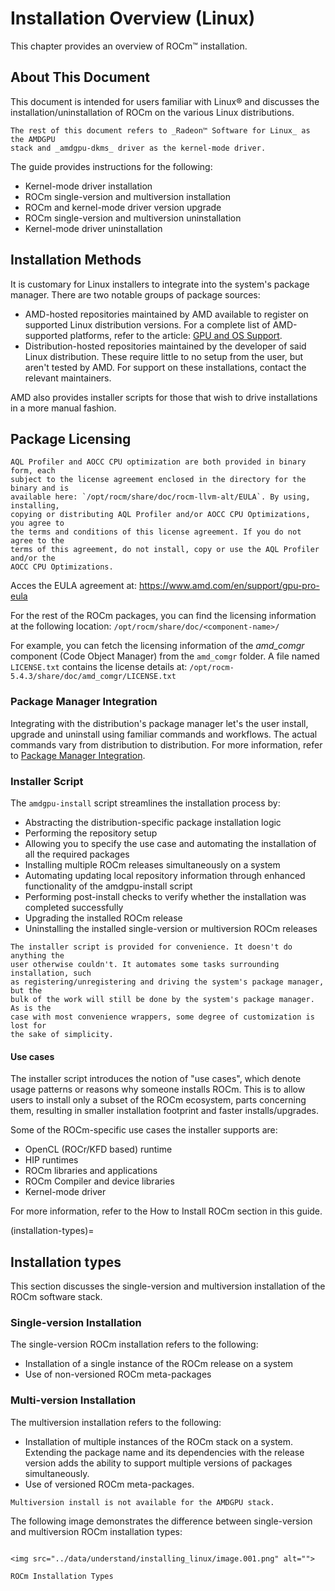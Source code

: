 # Installation Overview (Linux)

This chapter provides an overview of ROCm™ installation.

## About This Document

This document is intended for users familiar with Linux® and discusses the
installation/uninstallation of ROCm on the various Linux distributions.

```{note}
The rest of this document refers to _Radeon™ Software for Linux_ as the AMDGPU
stack and _amdgpu-dkms_ driver as the kernel-mode driver.
```

The guide provides instructions for the following:

- Kernel-mode driver installation
- ROCm single-version and multiversion installation
- ROCm and kernel-mode driver version upgrade
- ROCm single-version and multiversion uninstallation
- Kernel-mode driver uninstallation

## Installation Methods

It is customary for Linux installers to integrate into the system's package
manager. There are two notable groups of package sources:

- AMD-hosted repositories maintained by AMD available to register on supported
Linux distribution versions. For a complete list of AMD-supported platforms,
refer to the article: [GPU and OS Support](../release/gpu_os_support).
- Distribution-hosted repositories maintained by the developer of said Linux
distribution. These require little to no setup from the user, but aren't tested
by AMD. For support on these installations, contact the relevant maintainers.

AMD also provides installer scripts for those that wish to drive installations
in a more manual fashion.

## Package Licensing

```{attention}
AQL Profiler and AOCC CPU optimization are both provided in binary form, each
subject to the license agreement enclosed in the directory for the binary and is
available here: `/opt/rocm/share/doc/rocm-llvm-alt/EULA`. By using, installing,
copying or distributing AQL Profiler and/or AOCC CPU Optimizations, you agree to
the terms and conditions of this license agreement. If you do not agree to the
terms of this agreement, do not install, copy or use the AQL Profiler and/or the
AOCC CPU Optimizations.
```

Acces the EULA agreement at: <https://www.amd.com/en/support/gpu-pro-eula>

For the rest of the ROCm packages, you can find the licensing information at the
following location: `/opt/rocm/share/doc/<component-name>/`

For example, you can fetch the licensing information of the _amd_comgr_
component (Code Object Manager) from the `amd_comgr` folder. A file named
`LICENSE.txt` contains the license details at:
`/opt/rocm-5.4.3/share/doc/amd_comgr/LICENSE.txt`

### Package Manager Integration

Integrating with the distribution's package manager let's the user install,
upgrade and uninstall using familiar commands and workflows. The actual commands
vary from distribution to distribution. For more information, refer to
[Package Manager Integration](installing_linux/package_manager_integration).

### Installer Script

The `amdgpu-install` script streamlines the installation process by:

- Abstracting the distribution-specific package installation logic
- Performing the repository setup
- Allowing you to specify the use case and automating the installation of all
the required packages
- Installing multiple ROCm releases simultaneously on a system
- Automating updating local repository information through enhanced
functionality of the amdgpu-install script
- Performing post-install checks to verify whether the installation was
completed successfully
- Upgrading the installed ROCm release
- Uninstalling the installed single-version or multiversion ROCm releases

```{tip}
The installer script is provided for convenience. It doesn't do anything the
user otherwise couldn't. It automates some tasks surrounding installation, such
as registering/unregistering and driving the system's package manager, but the
bulk of the work will still be done by the system's package manager. As is the
case with most convenience wrappers, some degree of customization is lost for
the sake of simplicity.
```

#### Use cases

The installer script introduces the notion of "use cases", which denote usage
patterns or reasons why someone installs ROCm. This is to allow users to install
only a subset of the ROCm ecosystem, parts concerning them, resulting in
smaller installation footprint and faster installs/upgrades.

Some of the ROCm-specific use cases the installer supports are:

- OpenCL (ROCr/KFD based) runtime
- HIP runtimes
- ROCm libraries and applications
- ROCm Compiler and device libraries
- Kernel-mode driver

For more information, refer to the How to Install ROCm section in this guide.

(installation-types)=

## Installation types

This section discusses the single-version and multiversion installation of the
ROCm software stack.

### Single-version Installation

The single-version ROCm installation refers to the following:

- Installation of a single instance of the ROCm release on a system
- Use of non-versioned ROCm meta-packages

### Multi-version Installation

The multiversion installation refers to the following:

- Installation of multiple instances of the ROCm stack on a system. Extending
the package name and its dependencies with the release version adds the ability
to support multiple versions of packages simultaneously.
- Use of versioned ROCm meta-packages.

```{note}
Multiversion install is not available for the AMDGPU stack.
```

The following image demonstrates the difference between single-version and
multiversion ROCm installation types:

```{figure-md} install-types

<img src="../data/understand/installing_linux/image.001.png" alt="">

ROCm Installation Types
```
